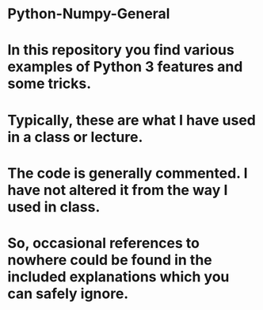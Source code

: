 # Python-Numpy-General
# In this repository you find various examples of Python 3 features and some tricks.
# Typically, these are what I have used in a class or lecture.
# The code is generally commented. I have not altered it from the way I used in class.
# So, occasional references to nowhere could be found in the included explanations which you can safely ignore.
